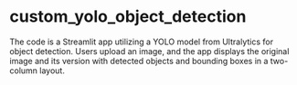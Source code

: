 # custom_yolo_object_detection
The code is a Streamlit app utilizing a YOLO model from Ultralytics for object detection. Users upload an image, and the app displays the original image and its version with detected objects and bounding boxes in a two-column layout.
